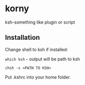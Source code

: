 # korny
ksh-something like plugin or script 

## Installation

Change shell to ksh if installed: 

`which ksh` - output will be path to ksh

`chsh -s <PATH TO KSH>`

Put .kshrc into your home folder.
